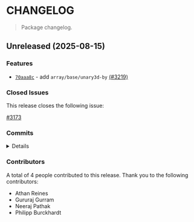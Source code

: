 # CHANGELOG

> Package changelog.

<section class="release" id="unreleased">

## Unreleased (2025-08-15)

<section class="features">

### Features

-   [`70aaa8c`](https://github.com/stdlib-js/stdlib/commit/70aaa8ca5c7fa401321769137542c4001f529536) - add `array/base/unary3d-by` [(#3219)](https://github.com/stdlib-js/stdlib/pull/3219)

</section>

<!-- /.features -->

<section class="issues">

### Closed Issues

This release closes the following issue:

[#3173](https://github.com/stdlib-js/stdlib/issues/3173)

</section>

<!-- /.issues -->

<section class="commits">

### Commits

<details>

-   [`6f85067`](https://github.com/stdlib-js/stdlib/commit/6f8506775cdf2b3edf740216340ff7a0a82677dc) - **test:** fix malformed test descriptions from strictEqual migration _(by Philipp Burckhardt)_
-   [`a147b7d`](https://github.com/stdlib-js/stdlib/commit/a147b7d6ef754925120fcc7bdec2b40842a3615a) - **test:** use .strictEqual() instead of .equal() and fix lint errors _(by Philipp Burckhardt)_
-   [`bc3632a`](https://github.com/stdlib-js/stdlib/commit/bc3632a5a7b48a8973b1418e861ddc45b3e8d0fa) - **chore:** minor clean-up _(by Philipp Burckhardt)_
-   [`3938b26`](https://github.com/stdlib-js/stdlib/commit/3938b265e603116448c89fcaa58df70e79d40f59) - **refactor:** update paths _(by Gururaj Gurram)_
-   [`70aaa8c`](https://github.com/stdlib-js/stdlib/commit/70aaa8ca5c7fa401321769137542c4001f529536) - **feat:** add `array/base/unary3d-by` [(#3219)](https://github.com/stdlib-js/stdlib/pull/3219) _(by Neeraj Pathak, Athan Reines, stdlib-bot)_

</details>

</section>

<!-- /.commits -->

<section class="contributors">

### Contributors

A total of 4 people contributed to this release. Thank you to the following contributors:

-   Athan Reines
-   Gururaj Gurram
-   Neeraj Pathak
-   Philipp Burckhardt

</section>

<!-- /.contributors -->

</section>

<!-- /.release -->

